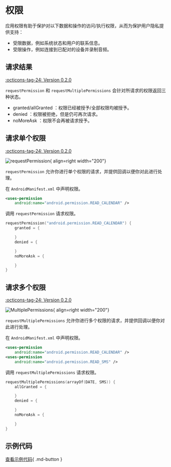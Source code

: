 # 权限

应用权限有助于保护对以下数据和操作的访问/执行权限，从而为保护用户隐私提供支持：

- 受限数据，例如系统状态和用户的联系信息。
- 受限操作，例如连接到已配对的设备并录制音频。

## 请求结果

[:octicons-tag-24: Version 0.2.0](https://sakurajimamaii.github.io/AVE-DOC/version/tools/#020)

`requestPermission` 和 `requestMultiplePermissions` 会针对所请求的权限返回三种状态。

- granted/allGranted ：权限已经被授予/全部权限均被授予。
- denied ：权限被拒绝，但是仍可再次请求。
- noMoreAsk ：权限不会再被请求授予。

## 请求单个权限

[:octicons-tag-24: Version 0.2.0](https://sakurajimamaii.github.io/AVE-DOC/version/tools/#020)

![requestPermission](../img/permission.jpg){ align=right width="200"}

`requestPermission` 允许你进行单个权限的请求，并提供回调以便你对此进行处理。

在 `AndroidManifest.xml` 中声明权限。

```xml
<uses-permission 
    android:name="android.permission.READ_CALENDAR" />
```

调用 `requestPermission` 请求权限。

```kotlin
requestPermission("android.permission.READ_CALENDAR") {
    granted = {

    }
    denied = {

    }
    noMoreAsk = {

    }
}
```

## 请求多个权限

[:octicons-tag-24: Version 0.2.0](https://sakurajimamaii.github.io/AVE-DOC/version/tools/#020)

![MultiplePermissions](../img/multiple_permissions.gif){ align=right width="200"}

`requestMultiplePermissions` 允许你进行多个权限的请求，并提供回调以便你对此进行处理。

在 `AndroidManifest.xml` 中声明权限。

```xml
<uses-permission 
    android:name="android.permission.READ_CALENDAR" />
<uses-permission 
    android:name="android.permission.READ_SMS" />
```

调用 `requestMultiplePermissions` 请求权限。

```kotlin
requestMultiplePermissions(arrayOf(DATE, SMS)) {
    allGranted = {

    }
    denied = {

    }
    noMoreAsk = {

    }
}
```

## 示例代码

[查看示例代码](https://github.com/SakurajimaMaii/Android-Vast-Extension/blob/develop/app/src/main/kotlin/com/ave/vastgui/app/activity/PermissionActivity.kt){ .md-button }
